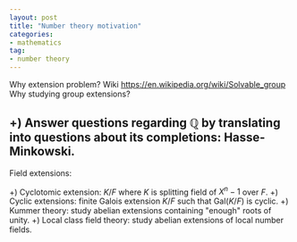 ```yaml
---
layout: post
title: "Number theory motivation"
categories: 
- mathematics
tag: 
- number theory
---
```


Why extension problem?
Wiki https://en.wikipedia.org/wiki/Solvable_group
Why studying group extensions?


+) Answer questions regarding $\mathbb{Q}$ by 
translating into questions about its completions:
Hasse-Minkowski.
----

Field extensions:

+) Cyclotomic extension: $K/F$ where $K$ is splitting field of 
$X^n-1$ over $F$. 
+) Cyclic extensions: finite Galois extension $K/F$ such that $\text{Gal}(K/F)$
is cyclic. 
+) Kummer theory: study abelian extensions containing 
"enough" roots of unity.
+) Local class field theory: study abelian 
extensions of local number fields.

